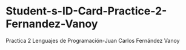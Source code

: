 # Student-s-ID-Card-Practice-2-Fernandez-Vanoy
Practica 2 Lenguajes de Programación-Juan Carlos Fernández Vanoy
